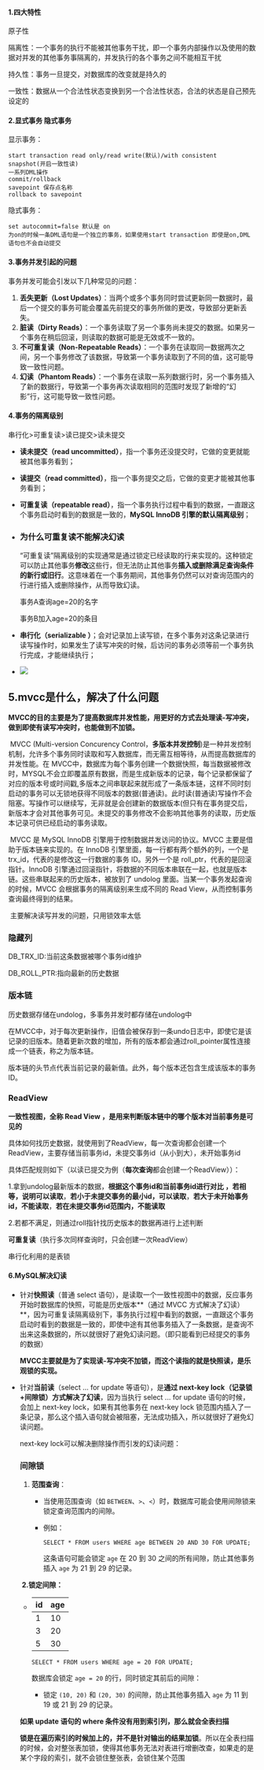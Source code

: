 #### 1.四大特性

原子性

隔离性：一个事务的执行不能被其他事务干扰，即一个事务内部操作以及使用的数据对并发的其他事务事隔离的，并发执行的各个事务之间不能相互干扰

持久性：事务一旦提交，对数据库的改变就是持久的

一致性：数据从一个合法性状态变换到另一个合法性状态，合法的状态是自己预先设定的

#### 2.显式事务 隐式事务

显示事务：

```mysql
start transaction read only/read write(默认)/with consistent snapshot(开启一致性读)
一系列DML操作
commit/rollback
savepoint 保存点名称
rollback to savepoint
```

隐式事务：

```mysql
set autocommit=false 默认是 on
为on的时候一条DML语句是一个独立的事务，如果使用start transaction 即使是on,DML语句也不会自动提交
```

#### 3.事务并发引起的问题

事务并发可能会引发以下几种常见的问题：

1. **丢失更新（Lost Updates）**：当两个或多个事务同时尝试更新同一数据时，最后一个提交的事务可能会覆盖先前提交的事务所做的更改，导致部分更新丢失。
2. **脏读（Dirty Reads）**：一个事务读取了另一个事务尚未提交的数据。如果另一个事务在稍后回滚，则读取的数据可能是无效或不一致的。
3. **不可重复读（Non-Repeatable Reads）**：一个事务在读取同一数据两次之间，另一个事务修改了该数据，导致第一个事务读取到了不同的值，这可能导致一致性问题。
4. **幻读（Phantom Reads）**：一个事务在读取一系列数据行时，另一个事务插入了新的数据行，导致第一个事务再次读取相同的范围时发现了新增的“幻影”行，这可能导致一致性问题。

#### 4.事务的隔离级别

串行化>可重复读>读已提交>读未提交

- **读未提交（read uncommitted）**，指一个事务还没提交时，它做的变更就能被其他事务看到；

- **读提交（read committed）**，指一个事务提交之后，它做的变更才能被其他事务看到；

- **可重复读（repeatable read）**，指一个事务执行过程中看到的数据，一直跟这个事务启动时看到的数据是一致的，**MySQL InnoDB 引擎的默认隔离级别**；

- ### 为什么可重复读不能解决幻读

  “可重复读”隔离级别的实现通常是通过锁定已经读取的行来实现的。这种锁定可以防止其他事务**修改**这些行，但无法防止其他事务**插入或删除满足查询条件的新行或旧行**。这意味着在一个事务期间，其他事务仍然可以对查询范围内的行进行插入或删除操作，从而导致幻读。

  事务A查询age=20的名字

  事务B加入age=20的条目

- **串行化（serializable ）**；会对记录加上读写锁，在多个事务对这条记录进行读写操作时，如果发生了读写冲突的时候，后访问的事务必须等前一个事务执行完成，才能继续执行；

- ![](D:\学习笔记\MySQL\picture\Snipaste_2024-02-08_03-02-52.png)

## 5.mvcc是什么，解决了什么问题

**MVCC的目的主要是为了提高数据库并发性能，用更好的方式去处理读-写冲突，做到即使有读写冲突时，也能做到不加锁。**

​	MVCC (Multi-version Concurency Control，**多版本并发控制**)是一种并发控制机制，允许多个事务同时读取和写入数据库，而无需互相等待，从而提高数据库的并发性能。在 MVCC中，数据库为每个事务创建一个数据快照，每当数据被修改时，MYSQL不会立即覆盖原有数据，而是生成新版本的记录，每个记录都保留了对应的版本号或时间戳,多版本之间串联起来就形成了一条版本链，这样不同时刻启动的事务可以无锁地获得不同版本的数据(普通读)。此时读(普通读)写操作不会阻塞。写操作可以继续写，无非就是会创建新的数据版本(但只有在事务提交后，新版本才会对其他事务可见。未提交的事务修改不会影响其他事务的读取，历史版本记录可供已经启动的事务读取。

​	MVCC 是 MySQL InnoDB 引擎用于控制数据并发访问的协议。MVCC 主要是借助于版本链来实现的。在 InnoDB 引擎里面，每一行都有两个额外的列，一个是 trx_id，代表的是修改这一行数据的事务 ID。另外一个是 roll_ptr，代表的是回滚指针。InnoDB 引擎通过回滚指针，将数据的不同版本串联在一起，也就是版本链。这些串联起来的历史版本，被放到了 undolog 里面。当某一个事务发起查询的时候，MVCC 会根据事务的隔离级别来生成不同的 Read View，从而控制事务查询最终得到的结果。

​	主要解决读写并发的问题，只用锁效率太低

### 隐藏列

DB_TRX_ID:当前这条数据被哪个事务id维护

DB_ROLL_PTR:指向最新的历史数据

### **版本链**

历史数据存储在undolog，多事务并发时都存储在undolog中

在MVCC中，对于每次更新操作，旧值会被保存到一条undo日志中，即使它是该记录的旧版本。随着更新次数的增加，所有的版本都会通过roll_pointer属性连接成一个链表，称之为版本链。

版本链的头节点代表当前记录的最新值。此外，每个版本还包含生成该版本的事务ID。

### **ReadView**

**一致性视图，全称 Read View ，是用来判断版本链中的哪个版本对当前事务是可见的**

具体如何找历史数据，就使用到了ReadView，每一次查询都会创建一个ReadView，主要存储当前事务id，未提交事务id（从小到大），未开始事务id

具体匹配规则如下（以读已提交为例（**每次查询**都会创建一个ReadView））：

1.拿到undolog最新版本的数据，**根据这个事务id和当前事务id进行对比 ，若相等，说明可以读取**，**若小于未提交事务的最小id，可以读取**，**若大于未开始事务id，不能读取**，**若在未提交事务id范围内，不能读取**

2.若都不满足，则通过roll指针找历史版本的数据再进行上述判断

**可重复读**（执行多次同样查询时，只会创建一次ReadView）

串行化利用的是表锁

#### 6.MySQL解决幻读

- 针对**快照读**（普通 select 语句），是读取一个一致性视图中的数据，反应事务开始时数据库的快照，可能是历史版本**（通过 MVCC 方式解决了幻读）**，因为可重复读隔离级别下，事务执行过程中看到的数据，一直跟这个事务启动时看到的数据是一致的，即使中途有其他事务插入了一条数据，是查询不出来这条数据的，所以就很好了避免幻读问题。（即只能看到已经提交的事务的数据）

  **MVCC主要就是为了实现读-写冲突不加锁，而这个读指的就是快照读，是乐观锁的实现。**

- 针对**当前读**（select ... for update 等语句），是**通过 next-key lock（记录锁+间隙锁）方式解决了幻读**，因为当执行 select ... for update 语句的时候，会加上 next-key lock，如果有其他事务在 next-key lock 锁范围内插入了一条记录，那么这个插入语句就会被阻塞，无法成功插入，所以就很好了避免幻读问题。

  next-key lock可以解决删除操作而引发的幻读问题：

  

  ### 间隙锁

  1. **范围查询**：

     - 当使用范围查询（如 `BETWEEN`、`>`、`<`）时，数据库可能会使用间隙锁来锁定查询范围内的间隙。

     - 例如：

       ```
       SELECT * FROM users WHERE age BETWEEN 20 AND 30 FOR UPDATE;
       ```

       这条语句可能会锁定 `age` 在 20 到 30 之间的所有间隙，防止其他事务插入 `age` 为 21 到 29 的记录。

  ​    **2.锁定间隙：**

  - | id   | age  |
    | :--- | :--- |
    | 1    | 10   |
    | 3    | 20   |
    | 5    | 30   |

    ```
    SELECT * FROM users WHERE age = 20 FOR UPDATE;
    ```

    数据库会锁定 `age = 20` 的行，同时锁定其前后的间隙：

    - 锁定 `(10, 20)` 和 `(20, 30)` 的间隙，防止其他事务插入 `age` 为 11 到 19 或 21 到 29 的记录。

  **如果 update 语句的 where 条件没有用到索引列，那么就会全表扫描**

  **锁是在遍历索引的时候加上的，并不是针对输出的结果加锁**。所以在全表扫描的时候，会对整张表加锁，使得其他事务无法对表进行增删改查，如果走的是某个字段的索引，就不会锁住整张表，会锁住某个范围